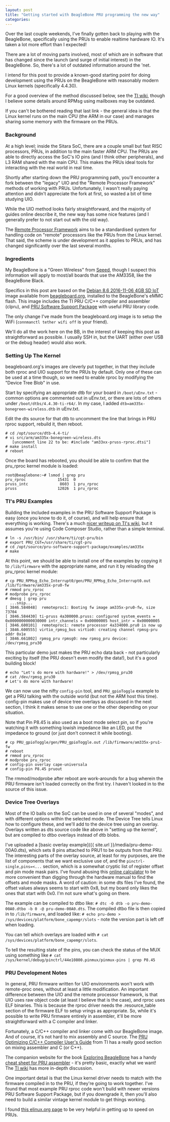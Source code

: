 ```yaml
---
layout: post
title: "Getting started with BeagleBone PRU programming the new way"
categories:
---
```


Over the last couple weekends, I've finally gotten back to playing with the BeagleBone, specifically using the PRUs to enable realtime hardware IO.
It's taken a lot more effort than I expected!

There are a lot of moving parts involved, most of which are in software that has changed since the launch (and surge of initial interest) in the BeagleBone.
So, there's a lot of outdated information around the 'net.

I intend for this post to provide a known-good starting point for doing development using the PRUs on the BeagleBone with reasonably modern Linux kernels (specifically 4.4.30).

For a good overview of the method discussed below, see the [TI wiki](http://processors.wiki.ti.com/index.php/PRU-ICSS_Remoteproc_and_RPMsg), though I believe some details around RPMsg using mailboxes may be outdated.

If you can't be bothered reading that last link - the general idea is that the Linux kernel runs on the main CPU (the ARM in our case) and manages sharing some memory with the firmware on the PRUs.

### Background

At a high level; inside the Sitara SoC, there are a couple small but fast RISC processors, PRUs, in addition to the main faster ARM CPU.
The PRUs are able to directly access the SoC's IO pins (and I think other peripherals), and L3 RAM shared with the main CPU.
This makes the PRUs ideal tools for interacting with the real world in real time.

Shortly after starting down the PRU programming path, you'll encounter a fork between the "legacy" UIO and the "Remote Processor Framework" methods of working with PRUs.
Unfortunately, I wasn't really paying attention and didn't appreciate the fork at first, so wasted a bit of time studying UIO.

While the UIO method looks fairly straightforward, and the majority of guides online describe it, the new way has some nice features (and I generally prefer to not start out with the old way).

The [Remote Processor Framework](https://www.kernel.org/doc/Documentation/remoteproc.txt) aims to be a standardised system for handling code on "remote" processors like the PRUs from the Linux kernel.
That said, the scheme is under development as it applies to PRUs, and has changed significantly over the last several months.

### Ingredients

My BeagleBone is a "Green Wireless" from [Seeed](https://www.seeedstudio.com/), though I suspect this information will apply to most/all boards that use the AM3358, like the BeagleBone Black.

Specifics in this post are based on the [Debian 8.6 2016-11-06 4GB SD IoT](https://debian.beagleboard.org/images/bone-debian-8.6-iot-armhf-2016-11-06-4gb.img.xz) image available from [beagleboard.org](https://beagleboard.org/latest-images), installed to the BeagleBone's eMMC flash.
This image includes the TI PRU C/C++ compiler and assembler (clpru), and [PRU Software Support Package](https://git.ti.com/pru-software-support-package) with useful PRU library code.

The only change I've made from the beagleboard.org image is to setup the WiFi (`connmanctl tether wifi off` is your friend).

We'll do all the work here on the BB, in the interest of keeping this post as straightforward as possible.
I usually SSH in, but the UART (either over USB or the debug header) would also work.

### Setting Up The Kernel

beagleboard.org's images are cleverly put together, in that they include both rproc and UIO support for the PRUs by default.
Only one of these can be used at a time though, so we need to enable rproc by modifying the "Device Tree Blob" in use.

Start by specifying an appropriate dtb for your board in `/boot/uEnv.txt` - common options are commented out in uEnv.txt, or there are lots of others under `/boot/dtbs/4.4.30-ti-r64/`.
In my case, I added `dtb=am335x-bonegreen-wireless.dtb` in uEnv.txt.

Edit the dts source for that dtb to uncomment the line that brings in PRU rproc support, rebuild it, then reboot.

    # cd /opt/source/dtb-4.4-ti/
    # vi src/arm/am335x-bonegreen-wireless.dts
       [uncomment line 22 to be: #include "am33xx-pruss-rproc.dtsi"]
    # make install
    # reboot

Once the board has rebooted, you should be able to confirm that the pru_rproc kernel module is loaded:

    root@beaglebone:~# lsmod | grep pru
    pru_rproc              15431  0 
    pruss_intc              8603  1 pru_rproc
    pruss                  12026  1 pru_rproc

### TI's PRU Examples

Building the included examples in the PRU Software Support Package is easy (once you know to do it, of course), and will help ensure that everything is working.
There's a much [nicer writeup on TI's wiki](http://processors.wiki.ti.com/index.php/PRU_Training:_Hands-on_Labs), but it assumes you're using Code Composer Studio, rather than a simple terminal.

    # ln -s /usr/bin/ /usr/share/ti/cgt-pru/bin
    # export PRU_CGT=/usr/share/ti/cgt-pru
    # cd /opt/source/pru-software-support-package/examples/am335x
    # make

At this point, we should be able to install one of the examples by copying it to `/lib/firmware` with the appropriate name, and run it by reloading the pru_rproc kernel module:

    # cp PRU_RPMsg_Echo_Interrupt0/gen/PRU_RPMsg_Echo_Interrupt0.out /lib/firmware/am335x-pru0-fw
    # rmmod pru_rproc
    # modprobe pru_rproc
    # dmesg | grep pru
      ...snip...
    [ 3846.584048]  remoteproc1: Booting fw image am335x-pru0-fw, size 73704
    [ 3846.584430] ti-pruss 4a300000.pruss: configured system_events = 0x0000000000030000 intr_channels = 0x00000005 host_intr = 0x00000005
    [ 3846.600101]  remoteproc1: remote processor 4a334000.pru0 is now up
    [ 3846.600555] virtio_rpmsg_bus virtio0: creating channel rpmsg-pru addr 0x1e
    [ 3846.661802] rpmsg_pru rpmsg0: new rpmsg_pru device: /dev/rpmsg_pru30

This particular demo just makes the PRU echo data back - not particularly exciting by itself (the PRU doesn't even modify the data!), but it's a good building block!

    # echo "Let's do more with hardware!" > /dev/rpmsg_pru30
    # cat /dev/rpmsg_pru30
    # Let's do more with hardware!

We can now use the nifty `config-pin` tool, and `PRU_gpioToggle` example to get a PRU talking with the outside world (but not the ARM host this time).
config-pin makes use of device tree overlays as discussed in the next section, I think it makes sense to use one or the other depending on your situation.

Note that Pin P8.45 is also used as a boot mode select pin, so if you're watching it with something lowish impedance like an LED, put the impedance to ground (or just don't connect it while booting).

    # cp PRU_gpioToggle/gen/PRU_gpioToggle.out /lib/firmware/am335x-pru1-fw
    # reboot
    # rmmod pru_rproc
    # modprobe pru_rproc
    # config-pin overlay cape-universala
    # config-pin P8.45 pruout

The rmmod/modprobe after reboot are work-arounds for a bug wherein the PRU firmware isn't loaded correctly on the first try.
I haven't looked in to the source of this issue.

### Device Tree Overlays

Most of the IO balls on the SoC can be used in one of several "modes", and with different options within the selected mode.
The Device Tree tells Linux how to configure these, and we'll add to the device tree using an overlay.
Overlays written as dts source code like above in "setting up the kernel", but are compiled to dtbo overlays instead of dtb blobs.

I've uploaded a [basic overlay example]({{ site.url }}/media/pru-demo-00A0.dts), which sets 8 pins attached to PRU1 to be outputs from that PRU.
The interesting parts of the overlay source, at least for my purposes, are the list of components that we want exclusive use of, and the `pinctrl-single,pins=<...` section, which is a somewhat cryptic list of register offset and pin mode mask pairs.
I've found abusing this [online calculator](http://kilobaser.com/blog/2014-07-28-beaglebone-black-devicetreeoverlay-generator) to be more convenient than digging through the hardware manual to find the offsets and mode masks.
A word of caution: in some dts files I've found, the offset values always seems to start with 0x8, but my board only likes the ones that start with 0x0.
I'm not sure what's going on there.

The example can be compiled to dtbo like:
`# dtc -O dtb -o pru-demo-00A0.dtbo -b 0 -@ pru-demo-00A0.dts`.
The compiled dtbo file is then copied in to `/lib/firmware`, and loaded like:
`# echo pru-demo > /sys/devices/platform/bone_capemgr/slots` - note the version part is left off when loading.

You can tell which overlays are loaded with `# cat /sys/devices/platform/bone_capemgr/slots`.

To tell the resulting state of the pins, you can check the status of the MUX using something like `# cat /sys/kernel/debug/pinctrl/44e10800.pinmux/pinmux-pins | grep P8.45`

### PRU Development Notes

In general, PRU firmware written for UIO environments won't work with remote-proc ones, without at least a little modification.  An important difference between the UIO and the remote processor framework, is that UIO uses raw object code (at least I believe that is the case), and rproc uses ELF binaries.
This is because the rproc driver needs the .resource_table section of the firmware ELF to setup vrings as appropriate.
So, while it's possible to write PRU firmware entirely in assembler, it'll be more straightforward with a C compiler and linker.

Fortunately, a C/C++ compiler and linker come with our BeagleBone image.
And of course, it's not hard to mix assembly and C source.
The [PRU Optimizing C/C++ Compiler User's Guide](http://www.ti.com/lit/ug/spruhv7a/spruhv7a.pdf) from TI has a really good section on mixing assembler and C (or C++).

The companion website for the book [Exploring BeagleBone](http://exploringbeaglebone.com/) has a handy [cheat sheet for PRU assembler](http://exploringbeaglebone.com/wp-content/uploads/2014/12/Instruction-Set-Sheet-728x1024.png) - it's pretty basic, exactly what we want!
The [TI wiki](http://processors.wiki.ti.com/index.php/PRU_Assembly_Instructions) has more in-depth discussion.

One important detail is that the Linux kernel driver needs to match with the firmware compiled in to the PRU, if they're going to work together.
I've found that most example PRU rproc code won't build with newer versions PRU Software Support Package, but if you downgrade it, then you'll also need to build a similar vintage kernel module to get things working.

I found [this elinux.org page](http://elinux.org/EBC_Exercise_30_PRU_via_remoteproc_and_RPMsg) to be very helpful in getting up to speed on PRUs.
